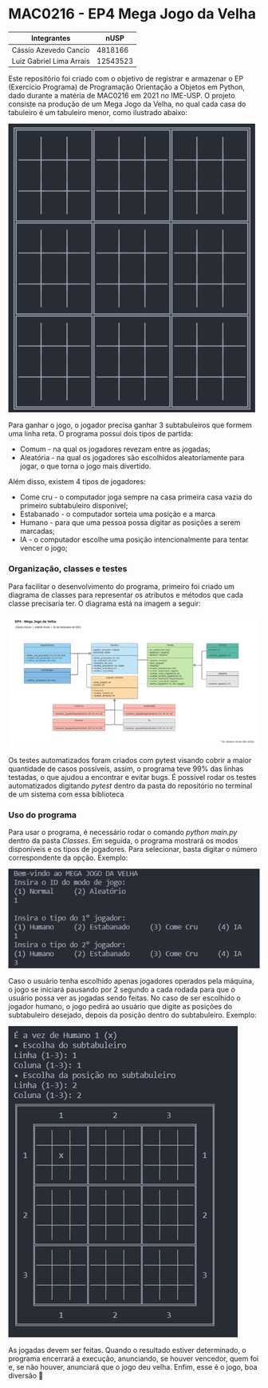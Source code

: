# MAC0216 - EP4 Mega Jogo da Velha
Integrantes |nUSP
-- | --
Cássio Azevedo Cancio | 4818166 
Luiz Gabriel Lima Arrais | 12543523

Este repositório foi criado com o objetivo de registrar e armazenar o EP (Exercício Programa) de Programação Orientação a Objetos em Python, dado durante a matéria de MAC0216 em 2021 no IME-USP. O projeto consiste na produção de um Mega Jogo da Velha, no qual cada casa do tabuleiro é um tabuleiro menor, como ilustrado abaixo:

![Exemplo de mega tabuleiro](./documentacao/exemplo_mega_tabuleiro.png)

Para ganhar o jogo, o jogador precisa ganhar 3 subtabuleiros que formem uma linha reta. O programa possui dois tipos de partida:

* Comum - na qual os jogadores revezam entre as jogadas;
* Aleatória - na qual os jogadores são escolhidos aleatoriamente para jogar, o que torna o jogo mais divertido. 

Além disso, existem 4 tipos de jogadores:

* Come cru - o computador joga sempre na casa primeira casa vazia do primeiro subtabuleiro disponível;
* Estabanado - o computador sorteia uma posição e a marca
* Humano - para que uma pessoa possa digitar as posições a serem marcadas;
* IA - o computador escolhe uma posição intencionalmente para tentar vencer o jogo;


### Organização, classes e testes
Para facilitar o desenvolvimento do programa, primeiro foi criado um diagrama de classes para representar os atributos e métodos que cada classe precisaria ter. O diagrama está na imagem a seguir:

![Diagrama de classes](./documentacao/diagrama_de_classes.png)

Os testes automatizados foram criados com pytest visando cobrir a maior quantidade de casos possíveis, assim, o programa teve 99% das linhas testadas, o que ajudou a encontrar e evitar bugs. É possível rodar os testes automatizados digitando *pytest* dentro da pasta do repositório no terminal de um sistema com essa biblioteca

### Uso do programa

Para usar o programa, é necessário rodar o comando *python main.py* dentro da pasta *Classes*. Em seguida, o programa mostrará os modos disponíveis e os tipos de jogadores. Para selecionar, basta digitar o número correspondente da opção. Exemplo:

![Exemplo de configuração](./documentacao/exemplo_configuracao.png)

Caso o usuário tenha escolhido apenas jogadores operados pela máquina, o jogo se iniciará pausando por 2 segundo a cada rodada para que o usuário possa ver as jogadas sendo feitas. No caso de ser escolhido o jogador humano, o jogo pedirá ao usuário que digite as posições do subtabuleiro desejado, depois da posição dentro do subtabuleiro. Exemplo:

![Exemplo de jogador humano](./documentacao/exemplo_humano.png)

As jogadas devem ser feitas. Quando o resultado estiver determinado, o programa encerrará a execução, anunciando, se houver vencedor, quem foi e, se não houver, anunciará que o jogo deu velha. Enfim, esse é o jogo, boa diversão 🙂